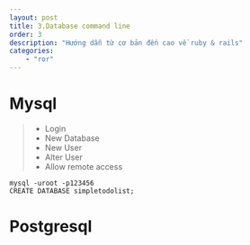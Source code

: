 ```yaml
---
layout: post
title: 3.Database command line
order: 3
description: "Hướng dẫn từ cơ bản đến cao về ruby & rails" 
categories: 
    - "ror"
---
```


# Mysql

> - Login
> - New Database
> - New User
> - Alter User
> - Allow remote access

```
mysql -uroot -p123456
CREATE DATABASE simpletodolist;
```

# Postgresql
